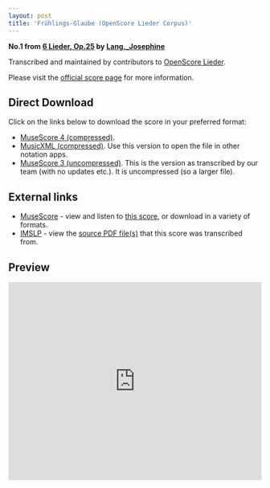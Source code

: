 ```yaml
---
layout: post
title: 'Frühlings-Glaube (OpenScore Lieder Corpus)'
---
```


__No.1 from [6 Lieder, Op.25](https://fourscoreandmore.org/openscore/lieder/Lang,_Josephine/6_Lieder,_Op.25/) by [Lang,_Josephine](https://fourscoreandmore.org/openscore/lieder/Lang,_Josephine)__

Transcribed and maintained by contributors to [OpenScore Lieder].

Please visit the [official score page] for more information.

[official score page]: https://musescore.com/openscore-lieder-corpus/scores/5105407
[OpenScore Lieder]: https://musescore.com/openscore-lieder-corpus

## Direct Download

Click on the links below to download the score in your preferred format:
- [MuseScore 4 (compressed)](https://fourscoreandmore.org/openscore/lieder/Lang,_Josephine/6_Lieder,_Op.25/1_Fr%C3%BChlings-Glaube.mscz).
- [MusicXML (compressed)](https://fourscoreandmore.org/openscore/lieder/Lang,_Josephine/6_Lieder,_Op.25/1_Fr%C3%BChlings-Glaube.mxl). Use this version to open the file in other notation apps.
- [MuseScore 3 (uncompressed)](https://raw.githubusercontent.com/OpenScore/Lieder/refs/heads/main/scores/Lang,_Josephine/6_Lieder,_Op.25/1_Fr%C3%BChlings-Glaube/lc5105407.mscx). This is the version as transcribed by our team (with no updates etc.). It is uncompressed (so a larger file).

## External links

- [MuseScore] - view and listen to [this score][MuseScore], or download in a variety of formats.
- [IMSLP] - view the [source PDF file(s)][IMSLP] that this score was transcribed from.

[MuseScore]: https://musescore.com/score/5105407
[IMSLP]: https://imslp.org/wiki/Special:ReverseLookup/98716

## Preview

<iframe width="100%" height="394" src="https://musescore.com/openscore-lieder-corpus/scores/5105407/embed" frameborder="0" allowfullscreen allow="autoplay; fullscreen"></iframe>
